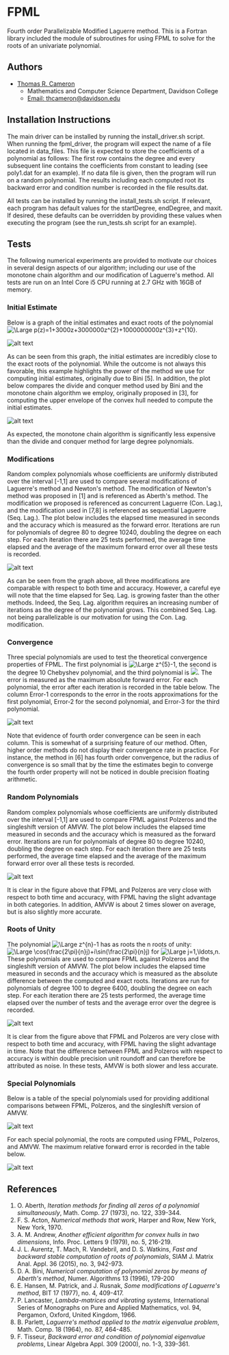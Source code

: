 # FPML
Fourth order Parallelizable Modified Laguerre method. This is a Fortran library included the module of subroutines for using FPML to solve for the roots of an univariate polynomial. 

## Authors
* [Thomas R. Cameron](https://thomasrcameron.com)
    * Mathematics and Computer Science Department, Davidson College
    * [Email: thcameron@davidson.edu](mailto:thcameron@davidson.edu)

## Installation Instructions
The main driver can be installed by running the install\_driver.sh script. When running the fpml\_driver, the program will expect the name of a file located in data\_files. This file is expected to store the coefficients of a polynomial as follows: The first row contains the degree and every subsequent line contains the coefficients from constant to leading (see poly1.dat for an example). If no data file is given, then the program will run on a random polynomial. The results including each computed root its backward error and condition number is recorded in the file results.dat.

All tests can be installed by running the install\_tests.sh script. If relevant, each program has default values for the startDegree, endDegree, and maxit. If desired, these defaults can be overridden by providing these values when executing the program (see the run\_tests.sh script for an example).
## Tests
The following numerical experiments are provided to motivate our choices in several design aspects of our algorithm; including our use of the monotone chain algorithm and our modification of Laguerre's method. All tests are run on an Intel Core i5 CPU running at 2.7 GHz with 16GB of memory. 
### Initial Estimate
Below is a graph of the initial estimates and exact roots of the polynomial <img src="https://latex.codecogs.com/svg.latex?\Large&space;p(z)=1+3000z+3000000z^{2}+1000000000z^{3}+z^{10}" title="\Large p(z)=1+3000z+3000000z^{2}+1000000000z^{3}+z^{10}" />.

![alt text](tests/figures/init_est_acc.png?raw=true)

As can be seen from this graph, the initial estimates are incredibly close to the exact roots of the polynomial. While the outcome is not always this favorable, this example highlights the power of the method we use for computing initial estimates, originally due to Bini [5]. In addition, the plot below compares the divide and conquer method used by Bini and the monotone chain algorithm we employ, originally proposed in [3], for computing the upper envelope of the convex hull needed to compute the initial estimates.

![alt text](tests/figures/init_est_time.png?raw=true)

As expected, the monotone chain algorithm is significantly less expensive than the divide and conquer method for large degree polynomials. 
### Modifications
Random complex polynomials whose coefficients are uniformly distributed over the interval [-1,1] are used to compare several modifications of Laguerre's method and Newton's method. The modification of Newton's method was proposed in [1] and is referenced as Aberth's method. The modification we proposed is referenced as concurrent Laguerre (Con. Lag.), and the modification used in [7,8] is referenced as sequential Laguerre (Seq. Lag.). The plot below includes the elapsed time measured in seconds and the accuracy which is measured as the forward error. Iterations are run for polynomials of degree 80 to degree 10240, doubling the degree on each step. For each iteration there are 25 tests performed, the average time elapsed and the average of the maximum forward error over all these tests is recorded.

![alt text](tests/figures/methods.png?raw=true)

As can be seen from the graph above, all three modifications are comparable with respect to both time and accuracy. However, a careful eye will note that the time elapsed for Seq. Lag. is growing faster than the other methods. Indeed, the Seq. Lag. algorithm requires an increasing number of iterations as the degree of the polynomial grows. This combined Seq. Lag. not being parallelizable is our motivation for using the Con. Lag. modification. 
### Convergence
Three special polynomials are used to test the theoretical convergence properties of FPML. The first polynomial is <img src="https://latex.codecogs.com/svg.latex?\Large&space;z^{5}-1" title="\Large z^{5}-1" />, the second is the degree 10 Chebyshev polynomial, and the third polynomial is <img src="https://latex.codecogs.com/svg.latex?\Large&space;z^{20}+z^{19}+\cdots+z+1">. The error is measured as the maximum absolute forward error. For each polynomial, the error after each iteration is recorded in the table below. The column Error-1 corresponds to the error in the roots approximations for the first polynomial, Error-2 for the second polynomial, and Error-3 for the third polynomial.

![alt text](tests/figures/conv.png?raw=true)

Note that evidence of fourth order convergence can be seen in each column. This is somewhat of a surprising feature of our method. Often, higher order methods do not display their convergence rate in practice. For instance, the method in [6] has fourth order convergence, but the radius of convergence is so small that by the time the estimates begin to converge the fourth order property will not be noticed in double precision floating arithmetic.
### Random Polynomials
Random complex polynomials whose coefficients are uniformly distributed over the interval [-1,1] are used to compare FPML against Polzeros and the singleshift version of AMVW. The plot below includes the elapsed time measured in seconds and the accuracy which is measured as the forward error. Iterations are run for polynomials of degree 80 to degree 10240, doubling the degree on each step. For each iteration there are 25 tests performed, the average time elapsed and the average of the maximum forward error over all these tests is recorded.

![alt text](tests/figures/rand_poly.png?raw=true)

It is clear in the figure above that FPML and Polzeros are very close with respect to both time and accuracy, with FPML having the slight advantage in both categories. In addition, AMVW is about 2 times slower on average, but is also slightly more accurate. 
### Roots of Unity
The polynomial <img src="https://latex.codecogs.com/svg.latex?\Large&space;z^{n}-1" title="\Large z^{n}-1" /> has as roots the n roots of unity: <img src="https://latex.codecogs.com/svg.latex?\Large&space;\cos(\frac{2\pi}{n}j)+i\sin(\frac{2\pi}{n}j)" title="\Large \cos(\frac{2\pi}{n}j)+i\sin(\frac{2\pi}{n}j)" /> for <img src="https://latex.codecogs.com/svg.latex?\Large&space;j=1,\ldots,n" title="\Large j=1,\ldots,n" />. These polynomials are used to compare FPML against Polzeros and the singleshift version of AMVW. The plot below includes the elapsed time measured in seconds and the accuracy which is measured as the absolute difference between the computed and exact roots. Iterations are run for polynomials of degree 100 to degree 6400, doubling the degree on each step. For each iteration there are 25 tests performed, the average time elapsed over the number of tests and the average error over the degree is recorded.

![alt text](tests/figures/unity.png?raw=true)

It is clear from the figure above that FPML and Polzeros are very close with respect to both time and accuracy, with FPML having the slight advantage in time. Note that the difference between FPML and Polzeros with respect to accuracy is within double precision unit roundoff and can therefore be attributed as noise. In these tests, AMVW is both slower and less accurate. 
### Special Polynomials
Below is a table of the special polynomials used for providing additional comparisons between FPML, Polzeros, and the singleshift version of AMVW.

![alt text](tests/figures/spec_poly_list.png?raw=true)

For each special polynomial, the roots are computed using FPML, Polzeros, and AMVW. The maximum relative forward error is recorded in the table below. 

![alt text](tests/figures/spec_poly_results.png?raw=true)

## References

1. O. Aberth, *Iteration methods for finding all zeros of a polynomial simultaneously*, Math. Comp. 27 (1973), no. 122, 339-344.
2. F. S. Acton, *Numerical methods that work*, Harper and Row, New York, New York, 1970.
3. A. M. Andrew, *Another efficient algorithm for convex hulls in two dimensions*, Info. Proc. Letters 9 (1979), no. 5, 216-219.
4. J. L. Aurentz, T. Mach, R. Vandebril, and D. S. Watkins, *Fast and backward stable computation of roots of polynomials*, SIAM J. Matrix Anal. Appl. 36 (2015), no. 3, 942-973.
5. D. A. Bini, *Numerical computation of polynomial zeros by means of Aberth's method*, Numer. Algorithms 13 (1996), 179-200
6. E. Hansen, M. Patrick, and J. Rusnak, *Some modifications of Laguerre's method*, BIT 17 (1977), no. 4, 409-417.
7. P. Lancaster, *Lambda-matrices and vibrating systems*, International Series of Monographs on Pure and Applied Mathematics, vol. 94, Pergamon, Oxford, United Kingdom, 1966. 
8. B. Parlett, *Laguerre's method applied to the matrix eigenvalue problem*, Math. Comp. 18 (1964), no. 87, 464-485.
9. F. Tisseur, *Backward error and condition of polynomial eigenvalue problems*, Linear Algebra Appl. 309 (2000), no. 1-3, 339-361. 